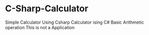 # C-Sharp-Calculator
Simple Calculator Using Csharp
Calculator ising C#
Basic Arithmetic operation
This is not a Application
